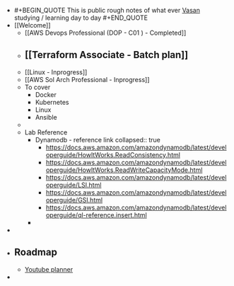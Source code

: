 - #+BEGIN_QUOTE
  This is public rough notes of what ever [Vasan](https://twitter.com/keerthivasan036) studying / learning day to day
  #+END_QUOTE
- [[Welcome]]
	- [[AWS Devops Professional (DOP - C01 ) - Completed]]
	- [[Terraform Associate - Batch plan]]
		-
	- [[Linux - Inprogress]]
	- [[AWS Sol Arch Professional - Inprogress]]
	- To cover
		- Docker
		- Kubernetes
		- Linux
		- Ansible
	-
	- Lab Reference
		- Dynamodb - reference link
		  collapsed:: true
			- https://docs.aws.amazon.com/amazondynamodb/latest/developerguide/HowItWorks.ReadConsistency.html
			- https://docs.aws.amazon.com/amazondynamodb/latest/developerguide/HowItWorks.ReadWriteCapacityMode.html
			- https://docs.aws.amazon.com/amazondynamodb/latest/developerguide/LSI.html
			- https://docs.aws.amazon.com/amazondynamodb/latest/developerguide/GSI.html
			- https://docs.aws.amazon.com/amazondynamodb/latest/developerguide/ql-reference.insert.html
		-
-
- ## Roadmap
	- [Youtube planner](https://trello.com/b/ATMpz1cj/yt-planner)
-